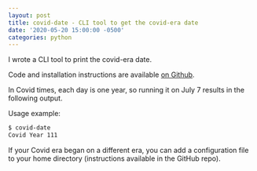 ```yaml
---
layout: post
title: covid-date - CLI tool to get the covid-era date
date: '2020-05-20 15:00:00 -0500'
categories: python
---
```


I wrote a CLI tool to print the covid-era date.

Code and installation instructions are available [on Github](https://github.com/jakekara/covid-date).

In Covid times, each day is one year, so running it on July 7 results in the following output. 

Usage example:

```bash
$ covid-date
Covid Year 111
```

If your Covid era began on a different era, you can add a configuration file to your home directory (instructions available in the GitHub repo).